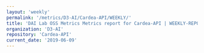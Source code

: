 ```yaml
---
layout: 'weekly'
permalink: '/metrics/D3-AI/Cardea-API/WEEKLY/'
title: 'DAI Lab OSS Metrics Metrics report for Cardea-API | WEEKLY-REPORT-2019-06-09'
organization: 'D3-AI'
repository: 'Cardea-API'
current_date: '2019-06-09'
---
```

